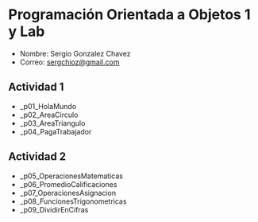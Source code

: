 # Programación Orientada a Objetos 1 y Lab

- Nombre: Sergio Gonzalez Chavez
- Correo: sergchioz@gmail.com

## Actividad 1
- _p01_HolaMundo
- _p02_AreaCirculo
- _p03_AreaTriangulo
- _p04_PagaTrabajador

## Actividad 2
- _p05_OperacionesMatematicas
- _p06_PromedioCalificaciones
- _p07_OperacionesAsignacion
- _p08_FuncionesTrigonometricas
- _p09_DividirEnCifras